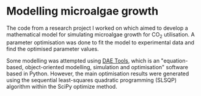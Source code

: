 # Modelling microalgae growth

The code from a research project I worked on which aimed to develop a mathematical model for simulating microalgae growth for CO<sub>2</sub> utilisation. A parameter optimisation was done to fit the model to experimental data and find the optimised parameter values.

Some modelling was attempted using <a href="http://www.daetools.com">DAE Tools</a>, which is an "equation-based, object-oriented modelling, simulation and optimisation" software based in Python. However, the main optimisation results were generated using the sequential least-squares quadratic programming (SLSQP) algorithm within the SciPy optimize method.
